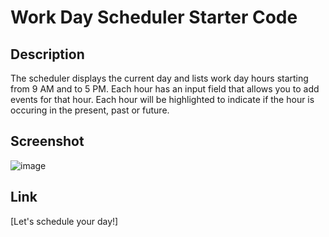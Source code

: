 # Work Day Scheduler Starter Code

## Description

The scheduler displays the current day and lists work day hours starting from 9 AM and to 5 PM.  Each hour has an input field that allows you to add events for that hour.  Each hour will be highlighted to indicate if the hour is occuring in the present, past or future.  

## Screenshot

![image](https://user-images.githubusercontent.com/65319429/85242070-966f4e80-b403-11ea-9152-168e57064496.png)

## Link

 [Let's schedule your day!]